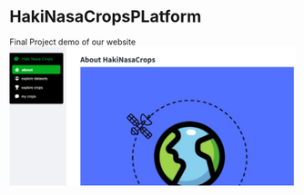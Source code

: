 # HakiNasaCropsPLatform
Final Project demo of our website
![1PANTALLA](https://github.com/Rodrigo-cg/HakiNasaCropsPLatform/blob/main/IMAGE1GT.png)
